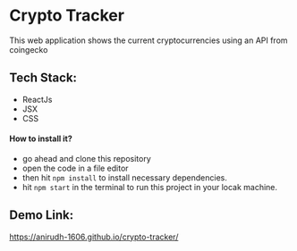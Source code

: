 # Crypto Tracker
This web application shows the current cryptocurrencies using an API from coingecko

## Tech Stack:
* ReactJs
* JSX
* CSS

#### How to install it?
- go ahead and clone this repository
- open the code in a file editor
- then hit `npm install` to install necessary dependencies.
- hit `npm start` in the terminal to run this project in your locak machine.

## Demo Link:
https://anirudh-1606.github.io/crypto-tracker/

